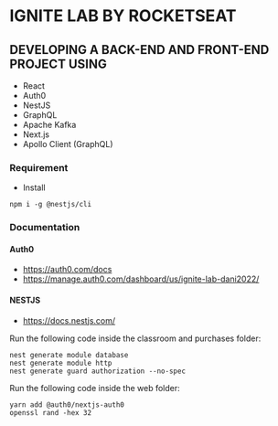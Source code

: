 # IGNITE LAB BY ROCKETSEAT

## DEVELOPING A BACK-END AND FRONT-END PROJECT USING

- React
- Auth0
- NestJS
- GraphQL
- Apache Kafka
- Next.js
- Apollo Client (GraphQL)

### Requirement

- Install

```
npm i -g @nestjs/cli
```

### Documentation

#### Auth0

- https://auth0.com/docs
- https://manage.auth0.com/dashboard/us/ignite-lab-dani2022/

#### NESTJS

- https://docs.nestjs.com/

Run the following code inside the classroom and purchases folder:

```
nest generate module database
nest generate module http
nest generate guard authorization --no-spec
```

Run the following code inside the web folder:

```
yarn add @auth0/nextjs-auth0
openssl rand -hex 32
```
